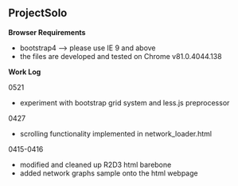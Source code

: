 ## ProjectSolo

**Browser Requirements**
  - bootstrap4 --> please use IE 9 and above
  - the files are developed and tested on Chrome v81.0.4044.138


**Work Log**

0521
  - experiment with bootstrap grid system and less.js preprocessor

0427
  - scrolling functionality implemented in network_loader.html

0415-0416
  - modified and cleaned up R2D3 html barebone
  - added network graphs sample onto the html webpage
  
 
